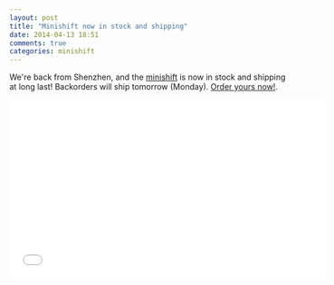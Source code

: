 ```yaml
---
layout: post
title: "Minishift now in stock and shipping"
date: 2014-04-13 18:51
comments: true
categories: minishift
---
```


We're back from Shenzhen, and the [minishift](https://www.tindie.com/products/arachnidlabs/minishift/) is now in stock and shipping at long last! Backorders will ship tomorrow (Monday). [Order yours now!](https://www.tindie.com/products/arachnidlabs/minishift/).

<iframe width="560" height="315" src="//www.youtube.com/embed/DGM5Mnr_MeA" frameborder="0" allowfullscreen></iframe>